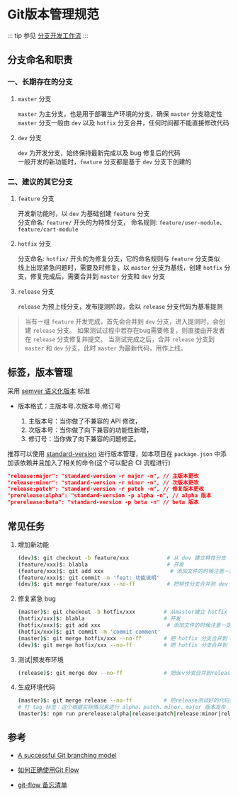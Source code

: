 # Git版本管理规范

::: tip 参见
[分支开发工作流](https://user-gold-cdn.xitu.io/2019/5/21/16ad91bdb94c4675?imageView2/0/w/1280/h/960/format/webp/ignore-error/1)
:::

## 分支命名和职责

### 一、长期存在的分支

1. `master` 分支

   `master` 为主分支，也是用于部署生产环境的分支，确保 `master` 分支稳定性</br>
   `master` 分支一般由 `dev` 以及 `hotfix` 分支合并，任何时间都不能直接修改代码

2. `dev` 分支

   `dev` 为开发分支，始终保持最新完成以及 bug 修复后的代码</br>
   一般开发的新功能时，`feature` 分支都是基于 `dev` 分支下创建的


### 二、建议的其它分支

1. `feature` 分支

   开发新功能时，以 `dev` 为基础创建 `feature` 分支</br>
   分支命名: `feature/` 开头的为特性分支， 命名规则: `feature/user-module`、 `feature/cart-module`

2. `hotfix` 分支

   分支命名: `hotfix/` 开头的为修复分支，它的命名规则与 `feature` 分支类似</br>
   线上出现紧急问题时，需要及时修复，以 `master` 分支为基线，创建 `hotfix` 分支，修复完成后，需要合并到 `master` 分支和 `dev` 分支

3. `release` 分支

   `release` 为预上线分支，发布提测阶段，会以 `release` 分支代码为基准提测

> 当有一组 `feature` 开发完成，首先会合并到 `dev` 分支，进入提测时，会创建 `release` 分支。
> 如果测试过程中若存在bug需要修复，则直接由开发者在 `release` 分支修复并提交。
> 当测试完成之后，合并 `release` 分支到 `master` 和 `dev` 分支，此时 `master` 为最新代码，用作上线。

## 标签，版本管理

采用 [semver 语义化版本](https://semver.org/lang/zh-CN/) 标准

- 版本格式：主版本号.次版本号.修订号

   1. 主版本号：当你做了不兼容的 API 修改，
   2. 次版本号：当你做了向下兼容的功能性新增，
   3. 修订号：当你做了向下兼容的问题修正。

推荐可以使用 [standard-version](https://github.com/conventional-changelog/standard-version) 进行版本管理，如本项目在 `package.json` 中添加该依赖并且加入了相关的命令(这个可以配合 CI 流程进行)

```json
"release:major": "standard-version -r major -n", // 主版本更改
"release:minor": "standard-version -r minor -n", // 次版本更改
"release:patch": "standard-version -r patch -n", // 修复版本更改
"prerelease:alpha": "standard-version -p alpha -n", // alpha 版本
"prerelease:beta": "standard-version -p beta -n" // beta 版本
```

## 常见任务

1. 增加新功能

   ```bash
   (dev)$: git checkout -b feature/xxx            # 从 dev 建立特性分支
   (feature/xxx)$: blabla                         # 开发
   (feature/xxx)$: git add xxx					   # 添加文件的时候注意一定不要将不相关的文件都带到远程仓库
   (feature/xxx)$: git commit -m 'feat: 功能说明'
   (dev)$: git merge feature/xxx --no-ff          # 把特性分支合并到 dev
   ```

2. 修复紧急 bug

   ```bash
   (master)$: git checkout -b hotfix/xxx         # 从master建立 hotfix 分支
   (hotfix/xxx)$: blabla                         # 开发
   (hotfix/xxx)$: git add xxx					  # 添加文件的时候注意一定不要将不相关的文件都带到远程仓库
   (hotfix/xxx)$: git commit -m 'commit comment'
   (master)$: git merge hotfix/xxx --no-ff       # 把 hotfix 分支合并到 master，并上线到生产环境
   (dev)$: git merge hotfix/xxx --no-ff          # 把 hotfix 分支合并到 dev，同步代码
   ```

3. 测试|预发布环境
	
   ```bash
   (release)$: git merge dev --no-ff             # 把dev分支合并到release，然后在测试环境拉取并测试
   ```

4. 生成环境代码

   ```bash
   (master)$: git merge release --no-ff          # 把release测试好的代码合并到master，运维人员操作
   # 打 tag 标签：这个根据实际情况来进行 alpha、patch、minor、major 版本发布
   (master)$: npm run prerelease:alpha|release:patch|release:minor|release:major
   ```

## 参考

- [A successful Git branching model](https://nvie.com/posts/a-successful-git-branching-model/)

- [如何正确使用Git Flow](https://www.cnblogs.com/cnblogsfans/p/5075073.html)

- [git-flow 备忘清单](https://danielkummer.github.io/git-flow-cheatsheet/index.zh_CN.html)




